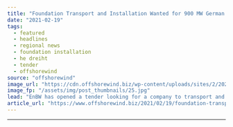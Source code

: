 ```yaml
---
title: "Foundation Transport and Installation Wanted for 900 MW German Offshore Wind Farm"
date: "2021-02-19"
tags: 
  - featured
  - headlines
  - regional news
  - foundation installation
  - he dreiht
  - tender
  - offshorewind
source: "offshorewind"
image_url: "https://cdn.offshorewind.biz/wp-content/uploads/sites/2/2021/02/19101004/Foundation-Transport-and-Installation-Wanted-for-900-MW-German-Offshore-Wind-Farm.jpg"
image_fp: "/assets/img/post_thumbnails/25.jpg"
lead: "EnBW has opened a tender looking for a company to transport and install the"
article_url: "https://www.offshorewind.biz/2021/02/19/foundation-transport-and-installation-wanted-for-900-mw-german-offshore-wind-farm/"
---
```


---
